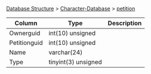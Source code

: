 [Database Structure](Database-Structure) > [Character-Database](Character-Database) > [petition](petition)

Column | Type | Description
--- | --- | ---
Ownerguid | int(10) unsigned | 
Petitionguid | int(10) unsigned | 
Name | varchar(24) | 
Type | tinyint(3) unsigned | 

